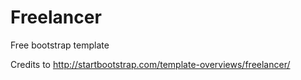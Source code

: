# Freelancer
Free bootstrap template

Credits to 
http://startbootstrap.com/template-overviews/freelancer/
